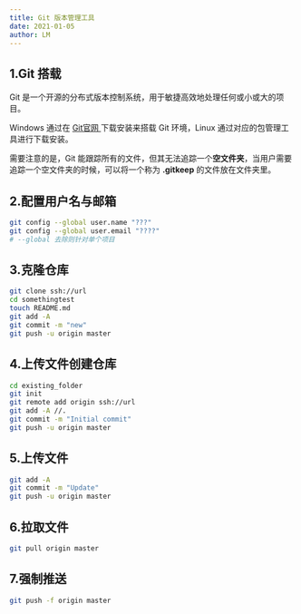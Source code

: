 ```yaml
---
title: Git 版本管理工具
date: 2021-01-05
author: LM
---
```


## 1.Git 搭载

Git 是一个开源的分布式版本控制系统，用于敏捷高效地处理任何或小或大的项目。

Windows 通过在 [ Git官网 ](https://git-scm.com/) 下载安装来搭载 Git 环境，Linux 通过对应的包管理工具进行下载安装。

需要注意的是，Git 能跟踪所有的文件，但其无法追踪一个**空文件夹**，当用户需要追踪一个空文件夹的时候，可以将一个称为 **.gitkeep** 的文件放在文件夹里。

##  2.配置用户名与邮箱

```bash
git config --global user.name "???"
git config --global user.email "????"
# --global 去除则针对单个项目
```

## 3.克隆仓库

```bash
git clone ssh://url
cd somethingtest
touch README.md
git add -A
git commit -m "new"
git push -u origin master
```

## 4.上传文件创建仓库

```bash
cd existing_folder
git init
git remote add origin ssh://url
git add -A //.
git commit -m "Initial commit"
git push -u origin master
```

## 5.上传文件

```bash
git add -A
git commit -m "Update"
git push -u origin master
```

## 6.拉取文件

```bash
git pull origin master
```

## 7.强制推送

```bash
git push -f origin master
```

